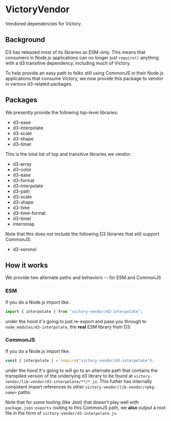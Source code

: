 # VictoryVendor

Vendored dependencies for Victory.

## Background

D3 has released most of its libraries as ESM-only. This means that consumers in Node.js applications can no longer just `require()` anything with a d3 transitive dependency, including much of Victory.

To help provide an easy path to folks still using CommonJS in their Node.js applications that consume Victory, we now provide this package to vendor in various d3-related packages.

## Packages

We presently provide the following top-level libraries:
<!-- cat packages/victory-vendor/package.json | egrep '"d3-' | egrep -o 'd3-[^"]*'| sor t-->

- d3-ease
- d3-interpolate
- d3-scale
- d3-shape
- d3-timer

This is the total list of top and transitive libraries we vendor:
<!-- ls packages/victory-vendor/lib-vendor | sort -->

- d3-array
- d3-color
- d3-ease
- d3-format
- d3-interpolate
- d3-path
- d3-scale
- d3-shape
- d3-time
- d3-time-format
- d3-timer
- internmap

Note that this does _not_ include the following D3 libraries that still support CommonJS:

- d3-voronoi

## How it works

We provide two alternate paths and behaviors -- for ESM and CommonJS

### ESM

If you do a Node.js import like:

```js
import { interpolate } from "victory-vendor/d3-interpolate";
```

under the hood it's going to just re-export and pass you through to `node_modules/d3-interpolate`, the **real** ESM library from D3.

### CommonJS

If you do a Node.js import like:

```js
const { interpolate } = require("victory-vendor/d3-interpolate");
```

under the hood it's going to will go to an alternate path that contains the transpiled version of the underlying d3 library to be found at `victory-vendor/lib-vendor/d3-interpolate/**/*.js`. This futher has internally consistent import references to other `victory-vendor/lib-vendor/<pkg-name>` paths.

Note that for some tooling (like Jest) that doesn't play well with `package.json:exports` routing to this CommonJS path, we **also** output a root file in the form of `victory-vendor/d3-interpolate.js`.
